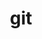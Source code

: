 ---
title: "git"
layout: cache
categories: [package, develop-2024-06-02]
meta: {"versions": ["2.45.1"], "compilers": ["apple-clang@=15.0.0", "cce@=15.0.1", "gcc@=10.2.1", "gcc@=11.1.0", "gcc@=11.4.0", "gcc@=7.3.1", "gcc@=7.5.0", "gcc@=9.4.0", "intel@=2021.10.0", "oneapi@=2024.0.0"], "oss": ["amzn2", "centos7", "rhel8", "ubuntu18.04", "ubuntu20.04", "ubuntu22.04", "ventura"], "platforms": ["darwin", "linux"], "targets": ["aarch64", "neoverse_n1", "neoverse_v1", "neoverse_v2", "ppc64le", "x86_64_v3", "x86_64_v4", "zen4"], "stacks": ["aws-isc", "aws-isc-aarch64", "aws-pcluster-x86_64_v4", "data-vis-sdk", "developer-tools", "developer-tools-manylinux2014", "e4s", "e4s-cray-rhel", "e4s-neoverse-v2", "e4s-neoverse_v1", "e4s-oneapi", "e4s-power", "e4s-rocm-external", "ml-darwin-aarch64-mps", "ml-linux-x86_64-cpu", "ml-linux-x86_64-cuda", "radiuss", "root"], "num_specs": 19, "num_specs_by_stack": {"ml-darwin-aarch64-mps": 1, "root": 19, "aws-isc-aarch64": 2, "aws-isc": 1, "aws-pcluster-x86_64_v4": 2, "developer-tools-manylinux2014": 1, "e4s-cray-rhel": 1, "developer-tools": 1, "radiuss": 1, "e4s-power": 2, "data-vis-sdk": 1, "e4s-neoverse_v1": 1, "e4s-neoverse-v2": 1, "e4s": 2, "ml-linux-x86_64-cuda": 1, "e4s-rocm-external": 1, "ml-linux-x86_64-cpu": 1, "e4s-oneapi": 1}}
spec_details: [{"hash": "rvxwc77hz6k4oz26a23oqvl2k67wwt6a", "compiler": "apple-clang@=15.0.0", "versions": ["2.45.1"], "os": "ventura", "platform": "darwin", "target": "aarch64", "variants": ["build_system=autotools", "+man", "+nls", "+perl", "+subtree", "~svn", "~tcltk"], "stacks": ["ml-darwin-aarch64-mps", "root"], "size": "-", "tarball": "https://binaries.spack.io/develop-2024-06-02/build_cache/darwin-ventura-aarch64/apple-clang-15.0.0/git-2.45.1/darwin-ventura-aarch64-apple-clang-15.0.0-git-2.45.1-rvxwc77hz6k4oz26a23oqvl2k67wwt6a.spack"}, {"hash": "cyiy4pvrpecnul22nnbvcwrv5sg3snxx", "compiler": "gcc@=7.3.1", "versions": ["2.45.1"], "os": "amzn2", "platform": "linux", "target": "aarch64", "variants": ["build_system=autotools", "+man", "+nls", "+perl", "+subtree", "~svn", "~tcltk"], "stacks": ["aws-isc-aarch64", "root"], "size": "-", "tarball": "https://binaries.spack.io/develop-2024-06-02/build_cache/linux-amzn2-aarch64/gcc-7.3.1/git-2.45.1/linux-amzn2-aarch64-gcc-7.3.1-git-2.45.1-cyiy4pvrpecnul22nnbvcwrv5sg3snxx.spack"}, {"hash": "2gnuco4nahf7evo2m25idtvng2aoocft", "compiler": "gcc@=7.3.1", "versions": ["2.45.1"], "os": "amzn2", "platform": "linux", "target": "neoverse_n1", "variants": ["build_system=autotools", "+man", "+nls", "+perl", "+subtree", "~svn", "~tcltk"], "stacks": ["aws-isc-aarch64", "root"], "size": "-", "tarball": "https://binaries.spack.io/develop-2024-06-02/build_cache/linux-amzn2-neoverse_n1/gcc-7.3.1/git-2.45.1/linux-amzn2-neoverse_n1-gcc-7.3.1-git-2.45.1-2gnuco4nahf7evo2m25idtvng2aoocft.spack"}, {"hash": "kyecbcndr7p5rpkik5yq5qzazrkuewdj", "compiler": "gcc@=7.3.1", "versions": ["2.45.1"], "os": "amzn2", "platform": "linux", "target": "x86_64_v3", "variants": ["build_system=autotools", "+man", "+nls", "+perl", "+subtree", "~svn", "~tcltk"], "stacks": ["aws-isc", "root"], "size": "-", "tarball": "https://binaries.spack.io/develop-2024-06-02/build_cache/linux-amzn2-x86_64_v3/gcc-7.3.1/git-2.45.1/linux-amzn2-x86_64_v3-gcc-7.3.1-git-2.45.1-kyecbcndr7p5rpkik5yq5qzazrkuewdj.spack"}, {"hash": "qsjvts2elsmxumakzsfzrevsrv5dotb3", "compiler": "intel@=2021.10.0", "versions": ["2.45.1"], "os": "amzn2", "platform": "linux", "target": "x86_64_v3", "variants": ["build_system=autotools", "+man", "+nls", "+perl", "+subtree", "~svn", "~tcltk"], "stacks": ["aws-pcluster-x86_64_v4", "root"], "size": "-", "tarball": "https://binaries.spack.io/develop-2024-06-02/build_cache/linux-amzn2-x86_64_v3/intel-2021.10.0/git-2.45.1/linux-amzn2-x86_64_v3-intel-2021.10.0-git-2.45.1-qsjvts2elsmxumakzsfzrevsrv5dotb3.spack"}, {"hash": "conoigfgkd73dmy256moelrmftyrdnf7", "compiler": "intel@=2021.10.0", "versions": ["2.45.1"], "os": "amzn2", "platform": "linux", "target": "x86_64_v4", "variants": ["build_system=autotools", "+man", "+nls", "+perl", "+subtree", "~svn", "~tcltk"], "stacks": ["aws-pcluster-x86_64_v4", "root"], "size": "-", "tarball": "https://binaries.spack.io/develop-2024-06-02/build_cache/linux-amzn2-x86_64_v4/intel-2021.10.0/git-2.45.1/linux-amzn2-x86_64_v4-intel-2021.10.0-git-2.45.1-conoigfgkd73dmy256moelrmftyrdnf7.spack"}, {"hash": "7fekym6e3xttgmmlgldgy4lzvk4nnb5t", "compiler": "gcc@=10.2.1", "versions": ["2.45.1"], "os": "centos7", "platform": "linux", "target": "x86_64_v3", "variants": ["build_system=autotools", "+man", "+nls", "+perl", "+subtree", "~svn", "~tcltk"], "stacks": ["developer-tools-manylinux2014", "root"], "size": "-", "tarball": "https://binaries.spack.io/develop-2024-06-02/build_cache/linux-centos7-x86_64_v3/gcc-10.2.1/git-2.45.1/linux-centos7-x86_64_v3-gcc-10.2.1-git-2.45.1-7fekym6e3xttgmmlgldgy4lzvk4nnb5t.spack"}, {"hash": "fcka65exq3tzepclvm2ygi3umdydrrwl", "compiler": "cce@=15.0.1", "versions": ["2.45.1"], "os": "rhel8", "platform": "linux", "target": "zen4", "variants": ["build_system=autotools", "+man", "+nls", "+perl", "+subtree", "~svn", "~tcltk"], "stacks": ["e4s-cray-rhel", "root"], "size": "-", "tarball": "https://binaries.spack.io/develop-2024-06-02/build_cache/linux-rhel8-zen4/cce-15.0.1/git-2.45.1/linux-rhel8-zen4-cce-15.0.1-git-2.45.1-fcka65exq3tzepclvm2ygi3umdydrrwl.spack"}, {"hash": "47ghxokmxgcrut2e2adkuauij27xp23z", "compiler": "gcc@=7.5.0", "versions": ["2.45.1"], "os": "ubuntu18.04", "platform": "linux", "target": "x86_64_v3", "variants": ["build_system=autotools", "+man", "+nls", "+perl", "+subtree", "~svn", "~tcltk"], "stacks": ["developer-tools", "root"], "size": "-", "tarball": "https://binaries.spack.io/develop-2024-06-02/build_cache/linux-ubuntu18.04-x86_64_v3/gcc-7.5.0/git-2.45.1/linux-ubuntu18.04-x86_64_v3-gcc-7.5.0-git-2.45.1-47ghxokmxgcrut2e2adkuauij27xp23z.spack"}, {"hash": "4jcjfpp2vo2frapyw4npn3fcsqegjq3a", "compiler": "gcc@=7.5.0", "versions": ["2.45.1"], "os": "ubuntu18.04", "platform": "linux", "target": "x86_64_v3", "variants": ["build_system=autotools", "+man", "+nls", "+perl", "+subtree", "~svn", "~tcltk"], "stacks": ["radiuss", "root"], "size": "-", "tarball": "https://binaries.spack.io/develop-2024-06-02/build_cache/linux-ubuntu18.04-x86_64_v3/gcc-7.5.0/git-2.45.1/linux-ubuntu18.04-x86_64_v3-gcc-7.5.0-git-2.45.1-4jcjfpp2vo2frapyw4npn3fcsqegjq3a.spack"}, {"hash": "vi73m565ak7rcwkpjzdetv7afpdmwdr7", "compiler": "gcc@=9.4.0", "versions": ["2.45.1"], "os": "ubuntu20.04", "platform": "linux", "target": "ppc64le", "variants": ["build_system=autotools", "+man", "+nls", "+perl", "+subtree", "~svn", "~tcltk"], "stacks": ["e4s-power", "root"], "size": "-", "tarball": "https://binaries.spack.io/develop-2024-06-02/build_cache/linux-ubuntu20.04-ppc64le/gcc-9.4.0/git-2.45.1/linux-ubuntu20.04-ppc64le-gcc-9.4.0-git-2.45.1-vi73m565ak7rcwkpjzdetv7afpdmwdr7.spack"}, {"hash": "rkguwnsgy5b3ahd7oatvi4dykalit2pu", "compiler": "gcc@=9.4.0", "versions": ["2.45.1"], "os": "ubuntu20.04", "platform": "linux", "target": "ppc64le", "variants": ["build_system=autotools", "+man", "+nls", "+perl", "+subtree", "~svn", "~tcltk"], "stacks": ["e4s-power", "root"], "size": "-", "tarball": "https://binaries.spack.io/develop-2024-06-02/build_cache/linux-ubuntu20.04-ppc64le/gcc-9.4.0/git-2.45.1/linux-ubuntu20.04-ppc64le-gcc-9.4.0-git-2.45.1-rkguwnsgy5b3ahd7oatvi4dykalit2pu.spack"}, {"hash": "xzel27u74zo3ilcif4kx5fyo43m4ao2z", "compiler": "gcc@=11.1.0", "versions": ["2.45.1"], "os": "ubuntu20.04", "platform": "linux", "target": "x86_64_v3", "variants": ["build_system=autotools", "+man", "+nls", "+perl", "+subtree", "~svn", "~tcltk"], "stacks": ["root", "data-vis-sdk"], "size": "-", "tarball": "https://binaries.spack.io/develop-2024-06-02/build_cache/linux-ubuntu20.04-x86_64_v3/gcc-11.1.0/git-2.45.1/linux-ubuntu20.04-x86_64_v3-gcc-11.1.0-git-2.45.1-xzel27u74zo3ilcif4kx5fyo43m4ao2z.spack"}, {"hash": "wckujduxjx3cu4co34djttuz6qtsftud", "compiler": "gcc@=11.4.0", "versions": ["2.45.1"], "os": "ubuntu22.04", "platform": "linux", "target": "neoverse_v1", "variants": ["build_system=autotools", "+man", "+nls", "+perl", "+subtree", "~svn", "~tcltk"], "stacks": ["e4s-neoverse_v1", "root"], "size": "-", "tarball": "https://binaries.spack.io/develop-2024-06-02/build_cache/linux-ubuntu22.04-neoverse_v1/gcc-11.4.0/git-2.45.1/linux-ubuntu22.04-neoverse_v1-gcc-11.4.0-git-2.45.1-wckujduxjx3cu4co34djttuz6qtsftud.spack"}, {"hash": "w2ma6ynqiocnramkkkp53iszc5umhdey", "compiler": "gcc@=11.4.0", "versions": ["2.45.1"], "os": "ubuntu22.04", "platform": "linux", "target": "neoverse_v2", "variants": ["build_system=autotools", "+man", "+nls", "+perl", "+subtree", "~svn", "~tcltk"], "stacks": ["e4s-neoverse-v2", "root"], "size": "-", "tarball": "https://binaries.spack.io/develop-2024-06-02/build_cache/linux-ubuntu22.04-neoverse_v2/gcc-11.4.0/git-2.45.1/linux-ubuntu22.04-neoverse_v2-gcc-11.4.0-git-2.45.1-w2ma6ynqiocnramkkkp53iszc5umhdey.spack"}, {"hash": "zr3jxytzdqtvqsx65feo4eavgzucr6kk", "compiler": "gcc@=11.4.0", "versions": ["2.45.1"], "os": "ubuntu22.04", "platform": "linux", "target": "x86_64_v3", "variants": ["build_system=autotools", "+man", "+nls", "+perl", "+subtree", "~svn", "~tcltk"], "stacks": ["root", "e4s"], "size": "-", "tarball": "https://binaries.spack.io/develop-2024-06-02/build_cache/linux-ubuntu22.04-x86_64_v3/gcc-11.4.0/git-2.45.1/linux-ubuntu22.04-x86_64_v3-gcc-11.4.0-git-2.45.1-zr3jxytzdqtvqsx65feo4eavgzucr6kk.spack"}, {"hash": "u72ivxwsvlebgfhlmkjwmtgrky7sshhz", "compiler": "gcc@=11.4.0", "versions": ["2.45.1"], "os": "ubuntu22.04", "platform": "linux", "target": "x86_64_v3", "variants": ["build_system=autotools", "+man", "+nls", "+perl", "+subtree", "~svn", "~tcltk"], "stacks": ["root", "e4s"], "size": "-", "tarball": "https://binaries.spack.io/develop-2024-06-02/build_cache/linux-ubuntu22.04-x86_64_v3/gcc-11.4.0/git-2.45.1/linux-ubuntu22.04-x86_64_v3-gcc-11.4.0-git-2.45.1-u72ivxwsvlebgfhlmkjwmtgrky7sshhz.spack"}, {"hash": "g2spzp4rgm4vdkta4dvoonyd44vfalki", "compiler": "gcc@=11.4.0", "versions": ["2.45.1"], "os": "ubuntu22.04", "platform": "linux", "target": "x86_64_v3", "variants": ["build_system=autotools", "+man", "+nls", "+perl", "+subtree", "~svn", "~tcltk"], "stacks": ["ml-linux-x86_64-cuda", "e4s-rocm-external", "root", "ml-linux-x86_64-cpu"], "size": "-", "tarball": "https://binaries.spack.io/develop-2024-06-02/build_cache/linux-ubuntu22.04-x86_64_v3/gcc-11.4.0/git-2.45.1/linux-ubuntu22.04-x86_64_v3-gcc-11.4.0-git-2.45.1-g2spzp4rgm4vdkta4dvoonyd44vfalki.spack"}, {"hash": "s7lequupqgbqaxzwiihzka4gmig4gfhq", "compiler": "oneapi@=2024.0.0", "versions": ["2.45.1"], "os": "ubuntu22.04", "platform": "linux", "target": "x86_64_v3", "variants": ["build_system=autotools", "+man", "+nls", "+perl", "+subtree", "~svn", "~tcltk"], "stacks": ["e4s-oneapi", "root"], "size": "-", "tarball": "https://binaries.spack.io/develop-2024-06-02/build_cache/linux-ubuntu22.04-x86_64_v3/oneapi-2024.0.0/git-2.45.1/linux-ubuntu22.04-x86_64_v3-oneapi-2024.0.0-git-2.45.1-s7lequupqgbqaxzwiihzka4gmig4gfhq.spack"}]
---